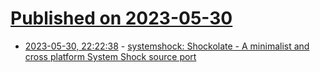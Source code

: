 # [Published on 2023-05-30](index.md)

* [2023-05-30, 22:22:38](https://lobste.rs/s/o63foe/systemshock_shockolate_minimalist) - [systemshock: Shockolate - A minimalist and cross platform System Shock source port](https://github.com/Interrupt/systemshock)
